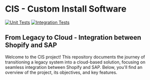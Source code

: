 # CIS - Custom Install Software

[![Unit Tests](https://github.com/sebastiannordby/bao-its-halseth/actions/workflows/dotnet.yml/badge.svg)](https://github.com/sebastiannordby/bao-its-halseth/actions/workflows/dotnet.yml)
[![Integration Tests](https://github.com/sebastiannordby/bao-its-halseth/actions/workflows/integration-tests.yml/badge.svg)](https://github.com/sebastiannordby/bao-its-halseth/actions/workflows/integration-tests.yml)

## From Legacy to Cloud - Integration between Shopify and SAP

Welcome to the CIS project! This repository documents the journey of transitioning a legacy system into a cloud-based solution, focusing on seamless integration between Shopify and SAP. Below, you'll find an overview of the project, its objectives, and key features.

